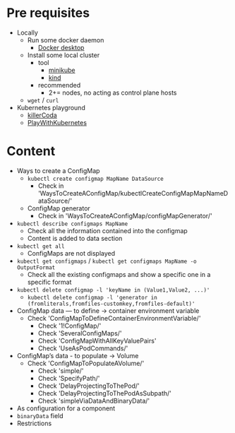# Pre requisites
* Locally
  * Run some docker daemon
    * [Docker desktop](https://www.docker.com/products/docker-desktop/)
  * Install some local cluster
    * tool
      * [minikube](https://minikube.sigs.k8s.io/docs/start/)
      * [kind](https://kind.sigs.k8s.io/)
    * recommended
      * 2+=  nodes, no acting as control plane hosts
  * `wget` / `curl`
* Kubernetes playground
  * [killerCoda](https://killercoda.com/playgrounds/scenario/kubernetes)
  * [PlayWithKubernetes](https://labs.play-with-k8s.com/)


# Content
* Ways to create a ConfigMap
  * `kubectl create configmap MapName DataSource`
    * Check in 'WaysToCreateAConfigMap/kubectlCreateConfigMapMapNameDataSource/'
  * ConfigMap generator
    * Check in 'WaysToCreateAConfigMap/configMapGenerator/'
* `kubectl describe configmaps MapName`
  * Check all the information contained into the configmap
  * Content is added to data section
* `kubectl get all`
  * ConfigMaps are not displayed
* `kubectl get configmaps` / `kubectl get configmaps MapName -o OutputFormat`
  * Check all the existing configmaps and show a specific one in a specific format
* `kubectl delete configmap -l 'keyName in (Value1,Value2, ...)'`
  * `kubectl delete configmap -l 'generator in (fromliterals,fromfiles-customkey,fromfiles-default)'`
* ConfigMap data — to define → container environment variable
  * Check 'ConfigMapToDefineContainerEnvironmentVariable/'
    * Check '1!ConfigMap/'
    * Check 'SeveralConfigMaps/'
    * Check 'ConfigMapWithAllKeyValuePairs'
    * Check 'UseAsPodCommands/'
* ConfigMap’s data - to populate -> Volume
  * Check 'ConfigMapToPopulateAVolume/'
    * Check 'simple/'
    * Check 'SpecifyPath/'
    * Check 'DelayProjectingToThePod/'
    * Check 'DelayProjectingToThePodAsSubpath/'
    * Check 'simpleViaDataAndBinaryData/'
* As configuration for a component
* `binaryData` field
* Restrictions


